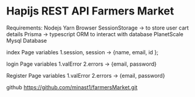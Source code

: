 # Hapijs REST API Farmers Market

Requirements:
Nodejs
Yarn
Browser SessionStorage -> to store user cart details
Prisma -> typescript ORM to interact with database
PlanetScale Mysql Database

index Page variables
1.session, session -> {name, email, id };

login Page variables
1.valError
2.errors -> {email, password}

Register Page variables
1.valError
2.errors -> {email, password}

github
https://github.com/minast1/farmersMarket.git
